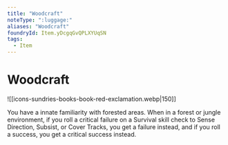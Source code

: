 ```yaml
---
title: "Woodcraft"
noteType: ":luggage:"
aliases: "Woodcraft"
foundryId: Item.yDcgqGvQPLXYUqSN
tags:
  - Item
---
```


# Woodcraft
![[icons-sundries-books-book-red-exclamation.webp|150]]

You have a innate familiarity with forested areas. When in a forest or jungle environment, if you roll a critical failure on a Survival skill check to Sense Direction, Subsist, or Cover Tracks, you get a failure instead, and if you roll a success, you get a critical success instead.
